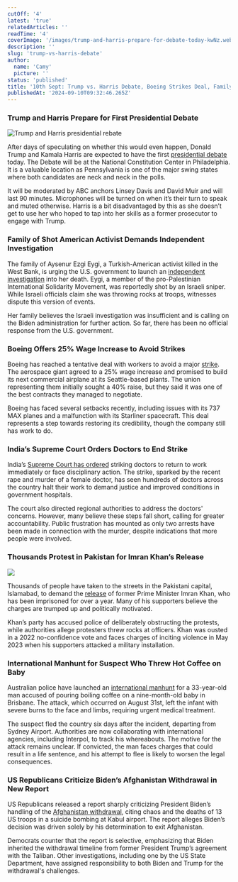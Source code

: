 ```yaml
---
cutOff: '4'
latest: 'true'
relatedArticles: ''
readTime: '4'
coverImage: '/images/trump-and-harris-prepare-for-debate-today-kwNz.webp'
description: ''
slug: 'trump-vs-harris-debate'
author:
  name: 'Camy'
  picture: ''
status: 'published'
title: '10th Sept: Trump vs. Harris Debate, Boeing Strikes Deal, Family of Shot Activist Seeks Investigation'
publishedAt: '2024-09-10T09:32:46.265Z'
---
```


### Trump and Harris Prepare for First Presidential Debate

![Trump and Harris presidential rebate](/images/trump-and-harris-prepare-for-debate-today-cxMj.webp)

After days of speculating on whether this would even happen, Donald Trump and Kamala Harris are expected to have the first [presidential debate](https://edition.cnn.com/2024/09/08/politics/kamala-harris-donald-trump-debate/index.html) today. The Debate will be at the National Constitution Center in Philadelphia. It is a valuable location as Pennsylvania is one of the major swing states where both candidates are neck and neck in the polls. 

It will be moderated by ABC anchors Linsey Davis and David Muir and will last 90 minutes. Microphones will be turned on when it’s their turn to speak and muted otherwise. Harris is a bit disadvantaged by this as she doesn’t get to use her who hoped to tap into her skills as a former prosecutor to engage with Trump.

### Family of Shot American Activist Demands Independent Investigation

The family of Aysenur Ezgi Eygi, a Turkish-American activist killed in the West Bank, is urging the U.S. government to launch an [independent investigation](https://www.aljazeera.com/news/2024/9/7/family-demands-independent-probe-into-killing-of-us-activist-in-west-bank) into her death. Eygi, a member of the pro-Palestinian International Solidarity Movement, was reportedly shot by an Israeli sniper. While Israeli officials claim she was throwing rocks at troops, witnesses dispute this version of events.

Her family believes the Israeli investigation was insufficient and is calling on the Biden administration for further action. So far, there has been no official response from the U.S. government.

### Boeing Offers 25% Wage Increase to Avoid Strikes

Boeing has reached a tentative deal with workers to avoid a major [strike](https://www.dw.com/en/boeing-offers-25-pay-rise-to-avoid-strike/a-70167370). The aerospace giant agreed to a 25% wage increase and promised to build its next commercial airplane at its Seattle-based plants. The union representing them initially sought a 40% raise, but they said it was one of the best contracts they managed to negotiate. 

Boeing has faced several setbacks recently, including issues with its 737 MAX planes and a malfunction with its Starliner spacecraft. This deal represents a step towards restoring its credibility, though the company still has work to do.

### India’s Supreme Court Orders Doctors to End Strike

India’s [Supreme Court has ordered](https://www.scmp.com/news/asia/south-asia/article/3277803/indias-top-court-orders-protesting-doctors-resume-work-amid-outcry-over-kolkata-rape?module=perpetual_scroll_0&pgtype=article) striking doctors to return to work immediately or face disciplinary action. The strike, sparked by the recent rape and murder of a female doctor, has seen hundreds of doctors across the country halt their work to demand justice and improved conditions in government hospitals.

The court also directed regional authorities to address the doctors' concerns. However, many believe these steps fall short, calling for greater accountability. Public frustration has mounted as only two arrests have been made in connection with the murder, despite indications that more people were involved.

### Thousands Protest in Pakistan for Imran Khan’s Release

![](/images/pakistanis-demand-the-release-of-iman-kahn-k0Mz.webp)

​​Thousands of people have taken to the streets in the Pakistani capital, Islamabad, to demand the [release](https://www.aljazeera.com/news/2024/9/8/thousands-protest-in-pakistan-to-demand-ex-pm-imran-khans-release) of former Prime Minister Imran Khan, who has been imprisoned for over a year. Many of his supporters believe the charges are trumped up and politically motivated.

Khan’s party has accused police of deliberately obstructing the protests, while authorities allege protesters threw rocks at officers. Khan was ousted in a 2022 no-confidence vote and faces charges of inciting violence in May 2023 when his supporters attacked a military installation.

### International Manhunt for Suspect Who Threw Hot Coffee on Baby

Australian police have launched an [international manhunt](https://www.bbc.com/news/articles/ce8drzm09j0o) for a 33-year-old man accused of pouring boiling coffee on a nine-month-old baby in Brisbane. The attack, which occurred on August 31st, left the infant with severe burns to the face and limbs, requiring urgent medical treatment.

The suspect fled the country six days after the incident, departing from Sydney Airport. Authorities are now collaborating with international agencies, including Interpol, to track his whereabouts. The motive for the attack remains unclear. If convicted, the man faces charges that could result in a life sentence, and his attempt to flee is likely to worsen the legal consequences.

### US Republicans Criticize Biden’s Afghanistan Withdrawal in New Report

US Republicans released a report sharply criticizing President Biden’s handling of the [Afghanistan withdrawal](https://www.dw.com/en/us-republican-report-blasts-biden-on-afghanistan-withdrawal/a-70167472), citing chaos and the deaths of 13 US troops in a suicide bombing at Kabul airport. The report alleges Biden’s decision was driven solely by his determination to exit Afghanistan.

Democrats counter that the report is selective, emphasizing that Biden inherited the withdrawal timeline from former President Trump’s agreement with the Taliban. Other investigations, including one by the US State Department, have assigned responsibility to both Biden and Trump for the withdrawal's challenges.